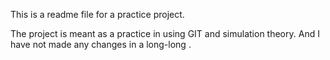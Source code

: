 This is a readme file for a practice project.

</lsThis>
The project is meant as a practice in using GIT and simulation theory.
And I have not made any changes in a long-long .
